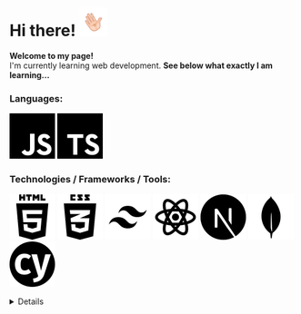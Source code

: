 <h1>Hi there! <img src="https://github.com/alper92/alper92/blob/main/img/hand_wave.gif" width="50" height="50" alt="Waving hand"></h1>
<p>
  <b>Welcome to my page!</b>
  <br />
  I'm currently learning web development. <b>See below what exactly I am learning...</b>
</p>
<h3>Languages:</h3>
<a href="https://github.com/alper92/"><img src="https://github.com/alper92/alper92/blob/main/img/js.svg" alt="JavaScript"></a>
<a href="https://github.com/alper92/"><img src="https://github.com/alper92/alper92/blob/main/img/typescript.svg" alt="TypeScript"></a>
<h3>Technologies / Frameworks / Tools:</h3>
<a href="https://github.com/alper92/"><img src="https://github.com/alper92/alper92/blob/main/img/html.svg" alt="HTML5"></a>
<a href="https://github.com/alper92/"><img src="https://github.com/alper92/alper92/blob/main/img/css3.svg" alt="CSS3"></a>
<a href="https://github.com/alper92/"><img src="https://github.com/alper92/alper92/blob/main/img/tailwind.svg" alt="Tailwind.css"></a>
<a href="https://github.com/alper92/"><img src="https://github.com/alper92/alper92/blob/main/img/react.svg" alt="REACT"></a>
<a href="https://github.com/alper92/"><img src="https://github.com/alper92/alper92/blob/main/img/next-js.svg" alt="NEXT.js"></a>
<a href="https://github.com/alper92/"><img src="https://github.com/alper92/alper92/blob/main/img/mongodb.svg" alt="MongoDB"></a>
<a href="https://github.com/alper92/"><img src="https://github.com/alper92/alper92/blob/main/img/cypress.svg" alt="Cypress"></a>
<br />


<p>
  <details>
      <a href="https://github.com/alperkuertuel/"><img src="https://github-readme-stats.vercel.app/api?username=alperkuertuel&theme=graywhite" alt="my stats"></a>
  </details>
</p>
